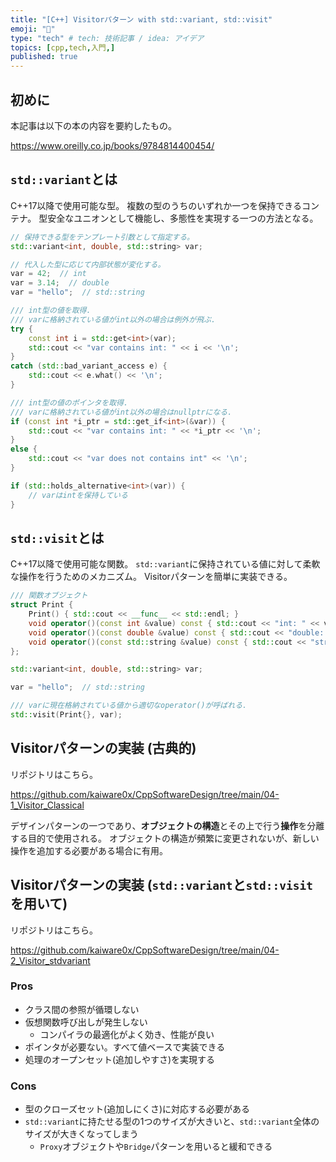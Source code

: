 ```yaml
---
title: "[C++] Visitorパターン with std::variant, std::visit"
emoji: "🐙"
type: "tech" # tech: 技術記事 / idea: アイデア
topics: [cpp,tech,入門,]
published: true
---
```


## 初めに

本記事は以下の本の内容を要約したもの。

https://www.oreilly.co.jp/books/9784814400454/


## `std::variant`とは

C++17以降で使用可能な型。
複数の型のうちのいずれか一つを保持できるコンテナ。
型安全なユニオンとして機能し、多態性を実現する一つの方法となる。

```cpp
// 保持できる型をテンプレート引数として指定する。
std::variant<int, double, std::string> var;

// 代入した型に応じて内部状態が変化する。
var = 42;  // int
var = 3.14;  // double
var = "hello";  // std::string

/// int型の値を取得.
/// varに格納されている値がint以外の場合は例外が飛ぶ.
try {
    const int i = std::get<int>(var);
    std::cout << "var contains int: " << i << '\n';
}
catch (std::bad_variant_access e) {
    std::cout << e.what() << '\n';
}

/// int型の値のポインタを取得.
/// varに格納されている値がint以外の場合はnullptrになる.
if (const int *i_ptr = std::get_if<int>(&var)) {
    std::cout << "var contains int: " << *i_ptr << '\n';
}
else {
    std::cout << "var does not contains int" << '\n';
}

if (std::holds_alternative<int>(var)) {
    // varはintを保持している
}

```

## `std::visit`とは

C++17以降で使用可能な関数。
`std::variant`に保持されている値に対して柔軟な操作を行うためのメカニズム。
Visitorパターンを簡単に実装できる。

```cpp
/// 関数オブジェクト
struct Print {
    Print() { std::cout << __func__ << std::endl; }
    void operator()(const int &value) const { std::cout << "int: " << value << '\n'; }
    void operator()(const double &value) const { std::cout << "double: " << value << '\n'; }
    void operator()(const std::string &value) const { std::cout << "string: " << value << '\n'; }
};

std::variant<int, double, std::string> var;

var = "hello";  // std::string

/// varに現在格納されている値から適切なoperator()が呼ばれる.
std::visit(Print{}, var);
```

## Visitorパターンの実装 (古典的)

リポジトリはこちら。

https://github.com/kaiware0x/CppSoftwareDesign/tree/main/04-1_Visitor_Classical

デザインパターンの一つであり、**オブジェクトの構造**とその上で行う**操作**を分離する目的で使用される。
オブジェクトの構造が頻繁に変更されないが、新しい操作を追加する必要がある場合に有用。


## Visitorパターンの実装 (`std::variant`と`std::visit`を用いて)

リポジトリはこちら。

https://github.com/kaiware0x/CppSoftwareDesign/tree/main/04-2_Visitor_stdvariant

### Pros

- クラス間の参照が循環しない
- 仮想関数呼び出しが発生しない
  - コンパイラの最適化がよく効き、性能が良い
- ポインタが必要ない。すべて値ベースで実装できる
- 処理のオープンセット(追加しやすさ)を実現する

### Cons

- 型のクローズセット(追加しにくさ)に対応する必要がある
- `std::variant`に持たせる型の1つのサイズが大きいと、`std::variant`全体のサイズが大きくなってしまう
  - `Proxy`オブジェクトや`Bridge`パターンを用いると緩和できる

